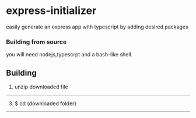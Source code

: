 # express-initializer
easily generate an express app with typescript by adding desired packages



### Building from source
you will need nodejs,typescrpt and a bash-like shell.


## Building
1. unzip downloaded file
---
3. $ cd {downloaded folder}
---
